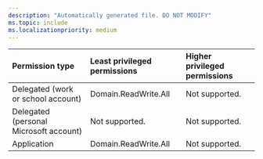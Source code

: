 ```yaml
---
description: "Automatically generated file. DO NOT MODIFY"
ms.topic: include
ms.localizationpriority: medium
---
```


|Permission type|Least privileged permissions|Higher privileged permissions|
|:---|:---|:---|
|Delegated (work or school account)|Domain.ReadWrite.All|Not supported.|
|Delegated (personal Microsoft account)|Not supported.|Not supported.|
|Application|Domain.ReadWrite.All|Not supported.|

